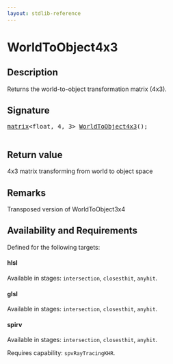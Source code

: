 ```yaml
---
layout: stdlib-reference
---
```


# WorldToObject4x3

## Description

Returns the world-to-object transformation matrix (4x3).



## Signature 

<pre>
<a href="../../types/matrix/index.html" class="code_type">matrix</a>&lt;<span class="code_keyword">float</span>, 4, 3&gt; <a href=".html">WorldToObject4x3</a>();

</pre>

## Return value
4x3 matrix transforming from world to object space

## Remarks
Transposed version of WorldToObject3x4


## Availability and Requirements

Defined for the following targets:

#### hlsl
Available in stages: `intersection`, `closesthit`, `anyhit`.

#### glsl
Available in stages: `intersection`, `closesthit`, `anyhit`.

#### spirv
Available in stages: `intersection`, `closesthit`, `anyhit`.

Requires capability: `spvRayTracingKHR`.


